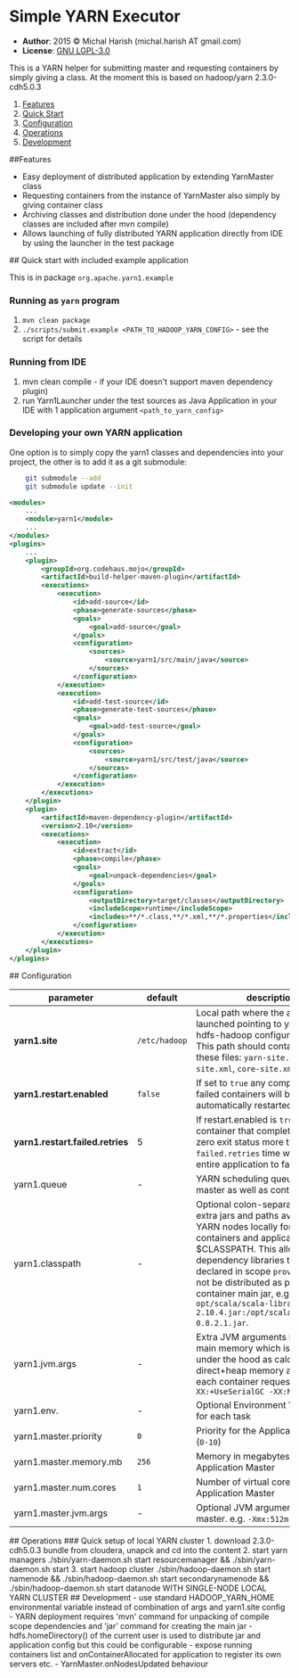 # Simple YARN Executor

- **Author**: 2015 © Michal Harish (michal.harish AT gmail.com) 
- **License**: [GNU LGPL-3.0](LICENSE) 

This is a YARN helper for submitting master and requesting containers by simply giving a class. At the moment this is based on hadoop/yarn 2.3.0-cdh5.0.3

1. [Features](#features)
3. [Quick Start](#quickstart)
2. [Configuration](#configuration) 	
4. [Operations](#operations)
5. [Development](#development)


<a name="features">
##Features 		 
</a>

- Easy deployment of distributed application by extending YarnMaster class 
- Requesting containers from the instance of YarnMaster also simply by giving container class
- Archiving classes and distribution done under the hood (dependency classes are included after mvn compile)
- Allows launching of fully distributed YARN application directly from IDE by using the launcher in the test package

<a name="quickstart">
## Quick start with included example application
</a>

This is in package `org.apache.yarn1.example`

### Running as `yarn` program
1. `mvn clean package`
2. `./scripts/submit.example <PATH_TO_HADOOP_YARN_CONFIG>`  - see the script for details

### Running from IDE
1. mvn clean compile - if your IDE doesn't support maven dependency plugin)
2. run Yarn1Launcher under the test sources as Java Application in your IDE with 1 application argument `<path_to_yarn_config>`

### Developing your own YARN application

One option is to simply copy the yarn1 classes and dependencies into your project, the other is to add it as a git submodule:

```bash
    git submodule --add
    git submodule update --init    
```

```pom.xml
<modules>
    ...
    <module>yarn1</module>
    ...
</modules>
<plugins>
    ...
    <plugin>
        <groupId>org.codehaus.mojo</groupId>
        <artifactId>build-helper-maven-plugin</artifactId>
        <executions>
            <execution>
                <id>add-source</id>
                <phase>generate-sources</phase>
                <goals>
                    <goal>add-source</goal>
                </goals>
                <configuration>
                    <sources>
                        <source>yarn1/src/main/java</source>
                    </sources>
                </configuration>
            </execution>
            <execution>
                <id>add-test-source</id>
                <phase>generate-test-sources</phase>
                <goals>
                    <goal>add-test-source</goal>
                </goals>
                <configuration>
                    <sources>
                        <source>yarn1/src/test/java</source>
                    </sources>
                </configuration>
            </execution>
        </executions>
    </plugin>
    <plugin>
        <artifactId>maven-dependency-plugin</artifactId>
        <version>2.10</version>
        <executions>
            <execution>
                <id>extract</id>
                <phase>compile</phase>
                <goals>
                    <goal>unpack-dependencies</goal>
                </goals>
                <configuration>
                    <outputDirectory>target/classes</outputDirectory>
                    <includeScope>runtime</includeScope>
                    <includes>**/*.class,**/*.xml,**/*.properties</includes>
                </configuration>
            </execution>
        </executions>
    </plugin>
</plugins>
```
 
<a name="configuration">
## Configuration
</a>

parameter                       | default       | description
--------------------------------|---------------|---------------------------------------------------------------------------
**yarn1.site**                  | `/etc/hadoop` | Local path where the application is launched pointing to yarn (and hdfs-hadoop configuration) files. This path should contain at least these files: `yarn-site.xml`, `hdfs-site.xml`, `core-site.xml`
**yarn1.restart.enabled**       | `false`       | If set to `true` any completed or failed containers will be automatically restarted.
**yarn1.restart.failed.retries**| 5             | If restart.enabled is `true` any container that completes with non-zero exit status more than `failed.retries` time will cause the entire application to fail
yarn1.queue                     | -             | YARN scheduling queue name for master as well as containers
yarn1.classpath                 | -             | Optional colon-separated list of extra jars and paths available on YARN nodes locally for all containers and application master $CLASSPATH. This allows for large dependency libraries to be declared in scope `provided` and will not be distributed as part of container main jar, e.g. `opt/scala/scala-library-2.10.4.jar:/opt/scala/kafka_2.10-0.8.2.1.jar`.
yarn1.jvm.args                  | -             | Extra JVM arguments besides the main memory which is managed under the hood as calculated from direct+heap memory as given in each container request, , e.g. `-XX:+UseSerialGC -XX:NewRatio=3`
yarn1.env.<VARIABLE>            | -             | Optional Environment Variable(s) for each task
yarn1.master.priority           | `0`           | Priority for the Application Master (`0-10`)
yarn1.master.memory.mb          | `256`         | Memory in megabytes for the Application Master
yarn1.master.num.cores          | `1`           | Number of virtual cores for the Application Master
yarn1.master.jvm.args           | -             | Optional JVM arguments for the master. e.g. `-Xmx:512m`

<a name="operations">
## Operations
</a> 
### Quick setup of local YARN cluster
1. download 2.3.0-cdh5.0.3 bundle from cloudera, unapck and cd into the content
2. start yarn managers ./sbin/yarn-daemon.sh start resourcemanager && ./sbin/yarn-daemon.sh start
3. start hadoop cluster ./sbin/hadoop-daemon.sh start namenode && ./sbin/hadoop-daemon.sh start secondarynamenode && ./sbin/hadoop-daemon.sh start datanode
WITH SINGLE-NODE LOCAL YARN CLUSTER


<a name="development">
## Development
</a>
- use standard HADOOP_YARN_HOME environmental variable instead of combination of args and yarn1.site config
- YARN deployment requires 'mvn' command for unpacking of compile scope dependencies and 'jar' command for creating the main jar 
- hdfs.homeDirectory() of the current user is used to distribute jar and application config but this could be configurable
- expose running containers list and onContainerAllocated for application to register its own servers etc.
- YarnMaster.onNodesUpdated behaviour



